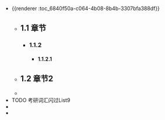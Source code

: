 - {{renderer :toc_6840f50a-c064-4b08-8b4b-3307bfa388df}}
	- ##  1.1 章节
		- ### 1.1.2
			- #### 1.1.2.1
	- ## 1.2 章节2
	-
- TODO  考研词汇闪过List9
-
-